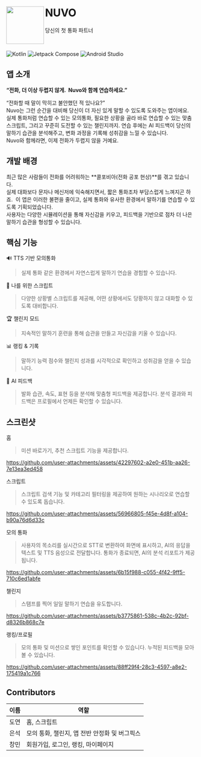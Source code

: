 # NUVO <img src="https://github.com/user-attachments/assets/2fddcf1b-8535-46ce-a1b1-f2029f002e97" align=left width=100>

당신의 첫 통화 파트너

<br/>

![Kotlin](https://img.shields.io/badge/Kotlin-7F52FF?logo=kotlin&logoColor=white)
![Jetpack Compose](https://img.shields.io/badge/Jetpack%20Compose-4285F4?logo=jetpackcompose&logoColor=white)
![Android Studio](https://img.shields.io/badge/Android%20Studio-3DDC84?logo=androidstudio&logoColor=white)

## 앱 소개

**“전화, 더 이상 두렵지 않게.  Nuvo와 함께 연습하세요.”**

“전화할 때 말이 막히고 불안했던 적 있나요?” <br>
Nuvo는 그런 순간을 대비해 당신이 더 자신 있게 말할 수 있도록 도와주는 앱이에요. <br>
실제 통화처럼 연습할 수 있는 모의통화, 필요한 상황을 골라 바로 연습할 수 있는 맞춤 스크립트, 그리고 꾸준히 도전할 수 있는 챌린지까지. 연습 후에는 AI 피드백이 당신의 말하기 습관을 분석해주고, 변화 과정을 기록해 성취감을 느낄 수 있습니다. <br>
Nuvo와 함께라면, 이제 전화가 두렵지 않을 거예요. <br>

## 개발 배경
최근 많은 사람들이 전화를 어려워하는 **콜포비아(전화 공포 현상)**를 겪고 있습니다. <br>
실제 대화보다 문자나 메신저에 익숙해지면서, 짧은 통화조차 부담스럽게 느껴지곤 하죠.  이 앱은 이러한 불편을 줄이고, 실제 통화와 유사한 환경에서 말하기를 연습할 수 있도록 기획되었습니다. <br>
사용자는 다양한 시뮬레이션을 통해 자신감을 키우고, 피드백을 기반으로 점차 더 나은 말하기 습관을 형성할 수 있습니다. <br>

## 핵심 기능
🔊 TTS 기반 모의통화
> 실제 통화 같은 환경에서 자연스럽게 말하기 연습을 경험할 수 있습니다.

📖 나를 위한 스크립트
> 다양한 상황별 스크립트를 제공해, 어떤 상황에서도 당황하지 않고 대화할 수 있도록 대비합니다.

🏆 챌린지 모드
> 지속적인 말하기 훈련을 통해 습관을 만들고 자신감을 키울 수 있습니다.

📊 랭킹 & 기록
> 말하기 능력 점수와 챌린지 성과를 시각적으로 확인하고 성취감을 얻을 수 있습니다.

🤖 AI 피드백
> 발화 습관, 속도, 표현 등을 분석해 맞춤형 피드백을 제공합니다.
> 분석 결과와 피드백은 프로필에서 언제든 확인할 수 있습니다.

## 스크린샷
홈
> 미션 바로가기, 추천 스크립트 기능을 제공합니다.

https://github.com/user-attachments/assets/42297602-a2e0-451b-aa26-7e13ea3ed458

스크립트
> 스크립트 검색 기능 및 카테고리 필터링을 제공하여 원하는 시나리오로 연습할 수 있도록 돕습니다.

https://github.com/user-attachments/assets/56966805-f45e-4d8f-a104-b90a76d6d33c

모의 통화
> 사용자의 목소리를 실시간으로 STT로 변환하여 화면에 표시하고, AI의 응답을 텍스트 및 TTS 음성으로 전달합니다.
> 통화가 종료되면, AI의 분석 리포트가 제공됩니다.

https://github.com/user-attachments/assets/6b15f988-c055-4f42-9ff5-710c6ed1abfe

챌린지
> 스탬프를 찍어 일일 말하기 연습을 유도합니다.

https://github.com/user-attachments/assets/b3775861-538c-4b2c-92bf-d8326b868c7e

랭킹/프로필
> 모의 통화 및 미션으로 쌓인 포인트를 확인할 수 있습니다.
> 누적된 피드백을 모아볼 수 있습니다.

https://github.com/user-attachments/assets/88ff29f4-28c3-4597-a8e2-175419a1c766

## Contributors

| 이름 | 역할 |
|-------------|---------------------|
| 도연 | 홈, 스크립트 |
| 은석 | 모의 통화, 챌린지, 앱 전반 안정화 및 버그픽스 |
| 창민 | 회원가입, 로그인, 랭킹,  마이페이지|


